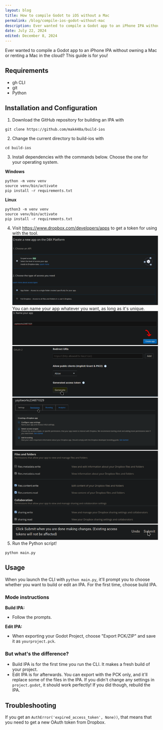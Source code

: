 ```yaml
---
layout: blog
title: How to compile Godot to iOS without a Mac
permalink: /blog/compile-ios-godot-without-mac
description: Ever wanted to compile a Godot app to an iPhone IPA without owning a Mac or renting a Mac in the cloud? This guide is for you!
date: July 22, 2024
edited: December 8, 2024
---
```


Ever wanted to compile a Godot app to an iPhone IPA without owning a Mac or renting a Mac in the cloud? This guide is for you!

## Requirements
- gh CLI
- git
- Python

## Installation and Configuration
1. Download the GitHub repository for building an IPA with 
```shell
git clone https://github.com/mak448a/build-ios
```
2. Change the current directory to build-ios with
```shell
cd build-ios
```
3. Install dependencies with the commands below. Choose the one for your operating system.

**Windows**
```shell
python -m venv venv
source venv/bin/activate
pip install -r requirements.txt
```

**Linux**
```shell
python3 -m venv venv
source venv/bin/activate
pip install -r requirements.txt
```
4. Visit https://www.dropbox.com/developers/apps to get a token for using with the tool.
![Screenshot of "create new app"](https://raw.githubusercontent.com/mak448a/build-ios/refs/heads/main/tutorial/1.png)
You can name your app whatever you want, as long as it's unique.
![Screenshot of app naming](https://raw.githubusercontent.com/mak448a/build-ios/refs/heads/main/tutorial/2.png)
![Screenshot of generating access token](https://raw.githubusercontent.com/mak448a/build-ios/refs/heads/main/tutorial/3.png)
![Screenshot of going to permissions tab](https://raw.githubusercontent.com/mak448a/build-ios/refs/heads/main/tutorial/4.png)
![Screenshot of permissions](https://raw.githubusercontent.com/mak448a/build-ios/refs/heads/main/tutorial/5.png)
![Screenshot of submit button](https://raw.githubusercontent.com/mak448a/build-ios/refs/heads/main/tutorial/6.png)
5. Run the Python script!
```shell
python main.py
```

## Usage
When you launch the CLI with `python main.py`, it'll prompt you to choose whether you want to build or edit an IPA. For the first time, choose build IPA.

### Mode instructions
**Build IPA:**
- Follow the prompts.

**Edit IPA:**
- When exporting your Godot Project, choose "Export PCK/ZIP" and save it as `yourproject.pck`.

### But what's the difference?
- Build IPA is for the first time you run the CLI. It makes a fresh build of your project.
- Edit IPA is for afterwards. You can export with the PCK only, and it'll replace some of the files in the IPA. If you didn't change any settings in `project.godot`, it should work perfectly! If you did though, rebuild the IPA.



## Troubleshooting
If you get an `AuthError('expired_access_token', None))`, that means that you need to get a new OAuth token from Dropbox.